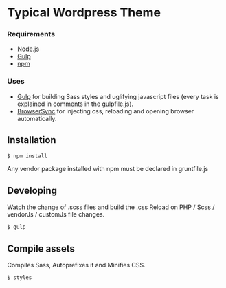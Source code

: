 Typical Wordpress Theme
======================

### Requirements

- [Node.js](http://nodejs.org/download/)
- [Gulp](https://gulpjs.com/)
- [npm](https://www.npmjs.com/)

### Uses

- [Gulp](https://gulpjs.com/) for building Sass styles and uglifying javascript files (every task is explained in comments in the gulpfile.js).
- [BrowserSync](https://browsersync.io/) for injecting css, reloading and opening browser automatically.

Installation
------------

```bash
$ npm install
```
Any vendor package installed with npm must be declared in gruntfile.js

Developing
------------


Watch the change of .scss files and build the .css
Reload on PHP / Scss / vendorJs / customJs file changes.

```bash
$ gulp
```

Compile assets
------------

Compiles Sass, Autoprefixes it and Minifies CSS.

```bash
$ styles
```
